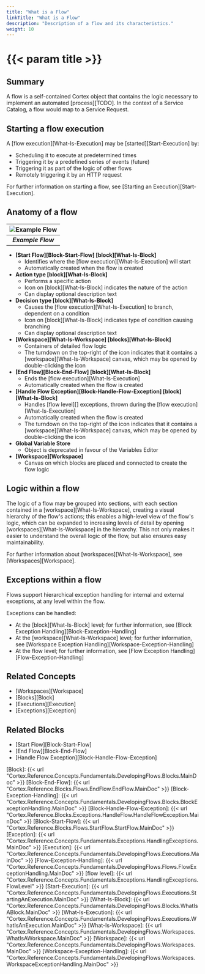 ```yaml
---
title: "What is a Flow"
linkTitle: "What is a Flow"
description: "Description of a flow and its characteristics."
weight: 10
---
```


# {{< param title >}}

## Summary

A flow is a self-contained Cortex object that contains the logic necessary to implement an automated [process][TODO]. In the context of a Service Catalog, a flow would map to a Service Request.

## Starting a flow execution

A [flow execution][What-Is-Execution] may be [started][Start-Execution] by:

* Scheduling it to execute at predetermined times
* Triggering it by a predefined series of events (future)
* Triggering it as part of the logic of other flows
* Remotely triggering it by an HTTP request

For further information on starting a flow, see [Starting an Execution][Start-Execution].

## Anatomy of a flow

| ![Example Flow](/images/Flow.png) |
|:--:|
| ***Example Flow*** |

* **[Start Flow][Block-Start-Flow] [block][What-Is-Block]**
  * Identifies where the [flow execution][What-Is-Execution] will start
  * Automatically created when the flow is created
* **Action type [block][What-Is-Block]**
  * Performs a specific action
  * Icon on [block][What-Is-Block] indicates the nature of the action
  * Can display optional description text
* **Decision type [block][What-Is-Block]**
  * Causes the [flow execution][What-Is-Execution] to branch, dependent on a condition
  * Icon on [block][What-Is-Block] indicates type of condition causing branching
  * Can display optional description text
* **[Workspace][What-Is-Workspace] [blocks][What-Is-Block]**
  * Containers of detailed flow logic
  * The turndown on the top-right of the icon indicates that it contains a [workspace][What-Is-Workspace] canvas, which may be opened by double-clicking the icon
* **[End Flow][Block-End-Flow] [block][What-Is-Block]**
  * Ends the [flow execution][What-Is-Execution]
  * Automatically created when the flow is created
* **[Handle Flow Exception][Block-Handle-Flow-Exception] [block][What-Is-Block]**
  * Handles [flow level][] exceptions, thrown during the [flow execution][What-Is-Execution]
  * Automatically created when the flow is created
  * The turndown on the top-right of the icon indicates that it contains a [workspace][What-Is-Workspace] canvas, which may be opened by double-clicking the icon
* **Global Variable Store**
  * Object is deprecated in favour of the Variables Editor
* **[Workspace][Workspace]**
  * Canvas on which blocks are placed and connected to create the flow logic

## Logic within a flow

The logic of a flow may be grouped into sections, with each section contained in a [workspace][What-Is-Workspace], creating a visual hierarchy of the flow's actions; this enables a high-level view of the flow's logic, which can be expanded to increasing levels of detail by opening [workspaces][What-Is-Workspace] in the hierarchy. This not only makes it easier to understand the overall logic of the flow, but also ensures easy maintainability.

For further information about [workspaces][What-Is-Workspace], see [Workspaces][Workspace].

## Exceptions within a flow

Flows support hierarchical exception handling for internal and external exceptions, at any level within the flow.

Exceptions can be handled:

* At the [block][What-Is-Block] level; for further information, see [Block Exception Handling][Block-Exception-Handling]
* At the [workspace][What-Is-Workspace] level; for further information, see [Workspace Exception Handling][Workspace-Exception-Handling]
* At the flow level; for further information, see [Flow Exception Handling][Flow-Exception-Handling]

## Related Concepts

* [Workspaces][Workspace]
* [Blocks][Block]
* [Executions][Execution]
* [Exceptions][Exception]

## Related Blocks

* [Start Flow][Block-Start-Flow]
* [End Flow][Block-End-Flow]
* [Handle Flow Exception][Block-Handle-Flow-Exception]

[Block]: {{< url "Cortex.Reference.Concepts.Fundamentals.DevelopingFlows.Blocks.MainDoc" >}}
[Block-End-Flow]: {{< url "Cortex.Reference.Blocks.Flows.EndFlow.EndFlow.MainDoc" >}}
[Block-Exception-Handling]: {{< url "Cortex.Reference.Concepts.Fundamentals.DevelopingFlows.Blocks.BlockExceptionHandling.MainDoc" >}}
[Block-Handle-Flow-Exception]: {{< url "Cortex.Reference.Blocks.Exceptions.HandleFlow.HandleFlowException.MainDoc" >}}
[Block-Start-Flow]: {{< url "Cortex.Reference.Blocks.Flows.StartFlow.StartFlow.MainDoc" >}}
[Exception]: {{< url "Cortex.Reference.Concepts.Fundamentals.Exceptions.HandlingExceptions.MainDoc" >}}
[Execution]: {{< url "Cortex.Reference.Concepts.Fundamentals.DevelopingFlows.Executions.MainDoc" >}}
[Flow-Exception-Handling]: {{< url "Cortex.Reference.Concepts.Fundamentals.DevelopingFlows.Flows.FlowExceptionHandling.MainDoc" >}}
[flow level]: {{< url "Cortex.Reference.Concepts.Fundamentals.Exceptions.HandlingExceptions.FlowLevel" >}}
[Start-Execution]: {{< url "Cortex.Reference.Concepts.Fundamentals.DevelopingFlows.Executions.StartingAnExecution.MainDoc" >}}
[What-Is-Block]: {{< url "Cortex.Reference.Concepts.Fundamentals.DevelopingFlows.Blocks.WhatIsABlock.MainDoc" >}}
[What-Is-Execution]: {{< url "Cortex.Reference.Concepts.Fundamentals.DevelopingFlows.Executions.WhatIsAnExecution.MainDoc" >}}
[What-Is-Workspace]: {{< url "Cortex.Reference.Concepts.Fundamentals.DevelopingFlows.Workspaces.WhatIsAWorkspace.MainDoc" >}}
[Workspace]: {{< url "Cortex.Reference.Concepts.Fundamentals.DevelopingFlows.Workspaces.MainDoc" >}}
[Workspace-Exception-Handling]: {{< url "Cortex.Reference.Concepts.Fundamentals.DevelopingFlows.Workspaces.WorkspaceExceptionHandling.MainDoc" >}}

